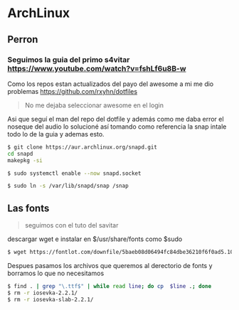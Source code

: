 # ArchLinux
## Perron
### Seguimos la guia del primo s4vitar https://www.youtube.com/watch?v=fshLf6u8B-w

Como los repos estan actualizados del payo del awesome a mi me dio problemas https://github.com/rxyhn/dotfiles 
> No me dejaba seleccionar awesome en el login

Asi que seguí el man del repo del dotfile y además como me daba error el noseque del audio lo solucioné así tomando como referencia la snap intale todo lo de la guia y ademas esto.
```bash
$ git clone https://aur.archlinux.org/snapd.git
cd snapd
makepkg -si

$ sudo systemctl enable --now snapd.socket

$ sudo ln -s /var/lib/snapd/snap /snap
```
## Las fonts
> seguimos con el tuto del savitar

descargar wget e instalar en $/usr/share/fonts como $sudo 
```bash
$ wget https://fontlot.com/downfile/5baeb08d06494fc84dbe36210f6f0ad5.105610
```
Despues pasamos los archivos que queremos al derectorio de fonts y borramos lo que no necesitamos
```bash
$ find . | grep "\.ttf$" | while read line; do cp  $line .; done
$ rm -r iosevka-2.2.1/
$ rm -r iosevka-slab-2.2.1/
```
